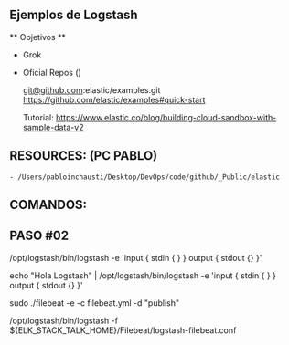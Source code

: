 ## Ejemplos de Logstash 

** Objetivos **

- Grok
- Oficial Repos ()

    git@github.com:elastic/examples.git 
    https://github.com/elastic/examples#quick-start

    Tutorial:
    https://www.elastic.co/blog/building-cloud-sandbox-with-sample-data-v2



## RESOURCES: (PC PABLO)

    - /Users/pabloinchausti/Desktop/DevOps/code/github/_Public/elastic
    

## COMANDOS:


## PASO #02


/opt/logstash/bin/logstash -e 'input { stdin { } } output { stdout {} }'

echo "Hola Logstash" | /opt/logstash/bin/logstash -e 'input { stdin { } } output { stdout {} }'

sudo ./filebeat -e -c filebeat.yml -d "publish"

/opt/logstash/bin/logstash -f ${ELK_STACK_TALK_HOME}/Filebeat/logstash-filebeat.conf


